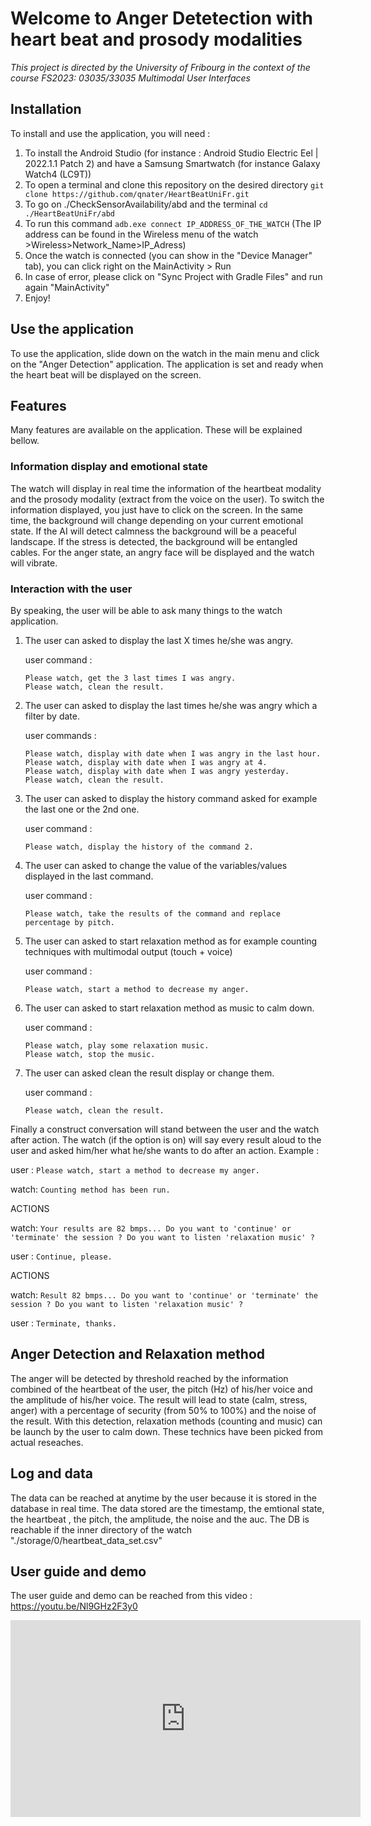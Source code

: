 # Welcome to Anger Detetection with heart beat and prosody modalities
*This project is directed by the University of Fribourg in the context of the course FS2023: 03035/33035 Multimodal User Interfaces*

## Installation
To install and use the application, you will need :

1) To install the Android Studio (for instance : Android Studio Electric Eel | 2022.1.1 Patch 2) and have a Samsung Smartwatch (for instance Galaxy Watch4 (LC9T))
2) To open a terminal and clone this repository on the desired directory ```git clone https://github.com/qnater/HeartBeatUniFr.git```
3) To go on ./CheckSensorAvailability/abd and the terminal ```cd ./HeartBeatUniFr/abd```
4) To run this command ```adb.exe connect IP_ADDRESS_OF_THE_WATCH``` (The IP address can be found in the Wireless menu of the watch >Wireless>Network_Name>IP_Adress)
5) Once the watch is connected (you can show in the "Device Manager" tab), you can click right on the MainActivity > Run
6) In case of error, please click on "Sync Project with Gradle Files" and run again "MainActivity"
7) Enjoy!

## Use the application
To use the application, slide down on the watch in the main menu and click on the "Anger Detection" application. The application is set and ready when the heart beat will be displayed on the screen.

## Features
Many features are available on the application. These will be explained bellow.

### Information display and emotional state
The watch will display in real time the information of the heartbeat modality and the prosody modality (extract from the voice on the user). To switch the information displayed, you just have to click on the screen.
In the same time, the background will change depending on your current emotional state. If the AI will detect calmness the background will be a peaceful landscape. If the stress is detected, the background will be entangled cables. For the anger state, an angry face will be displayed and the watch will vibrate.

### Interaction with the user
By speaking, the user will be able to ask many things to the watch application.
1) The user can asked to display the last X times he/she was angry.

    user command : 
    ```
    Please watch, get the 3 last times I was angry.
    Please watch, clean the result.
    ```
    
2) The user can asked to display the last times he/she was angry which a filter by date.

    user commands : 
    ```
    Please watch, display with date when I was angry in the last hour.
    Please watch, display with date when I was angry at 4.
    Please watch, display with date when I was angry yesterday.
    Please watch, clean the result.
    ```
    
    
3) The user can asked to display the history command asked for example the last one or the 2nd one.
    
    user command : 
    ```
    Please watch, display the history of the command 2.
    ```
    
    
4) The user can asked to change the value of the variables/values displayed in the last command.
    
    user command : 
    ```
    Please watch, take the results of the command and replace percentage by pitch.
    ```
    
    
5) The user can asked to start relaxation method as for example counting techniques with multimodal output (touch + voice)
    
    user command : 
    ```
    Please watch, start a method to decrease my anger.
    ```
    
    
6) The user can asked to start relaxation method as music to calm down.
        
    user command : 
    ```
    Please watch, play some relaxation music.
    Please watch, stop the music.
    ```

    
7) The user can asked clean the result display or change them.
   
    user command : 
    ```
    Please watch, clean the result.
    ```
    
    
    
Finally a construct conversation will stand between the user and the watch after action. The watch (if the option is on) will say every result aloud to the user and asked him/her what he/she wants to do after an action.
Example : 

   user :
    ```
    Please watch, start a method to decrease my anger.
    ```
    
    
   watch:
    ```
    Counting method has been run.
    ```
    
    
   ACTIONS
    
    
   watch:
    ```
    Your results are 82 bmps... Do you want to 'continue' or 'terminate' the session ? Do you want to listen 'relaxation music' ?
    ```
    
    
   user : 
    ```
    Continue, please.
    ```
    
    
   ACTIONS
    
    
   watch: 
    ```
    Result 82 bmps... Do you want to 'continue' or 'terminate' the session ? Do you want to listen 'relaxation music' ?
    ```
    
    
   user :
    ```
    Terminate, thanks.
    ```
    
## Anger Detection and Relaxation method
The anger will be detected by threshold reached by the information combined of the heartbeat of the user, the pitch (Hz) of his/her voice and the amplitude of his/her voice. The result will lead to state (calm, stress, anger) with a percentage of security (from 50% to 100%) and the noise of the result.
With this detection, relaxation methods (counting and music) can be launch by the user to calm down. These technics have been picked from actual reseaches.

## Log and data
The data can be reached at anytime by the user because it is stored in the database in real time. The data stored are the timestamp, the emtional state, the heartbeat , the pitch, the amplitude, the noise and the auc. The DB is reachable if the inner directory of the watch "./storage/0/heartbeat_data_set.csv"

## User guide and demo
The user guide and demo can be reached from this video : https://youtu.be/Nl9GHz2F3y0
<iframe width="560" height="315" src="https://youtu.be/Nl9GHz2F3y0" frameborder="0" allow="autoplay; encrypted-media" allowfullscreen></iframe>




